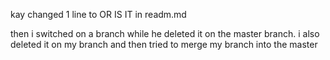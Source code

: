 kay changed 1 line to OR IS IT in readm.md

then i switched on a branch while he deleted it on the master branch. i also deleted it on my branch and then tried to merge my branch into the master






